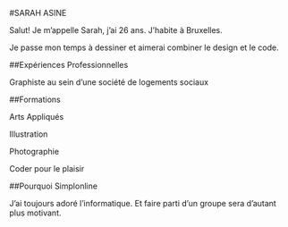#SARAH ASINE

Salut! Je m’appelle Sarah, j’ai 26 ans. J’habite à Bruxelles.

Je passe mon temps à dessiner et aimerai combiner le design et le code.

##Expériences Professionnelles

Graphiste au sein d’une société de logements sociaux

##Formations

Arts Appliqués

Illustration

Photographie

Coder pour le plaisir

##Pourquoi Simplonline

J’ai toujours adoré l’informatique. Et faire parti d’un groupe sera d’autant plus motivant.
